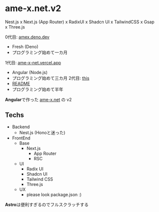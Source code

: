 # ame-x.net.v2
Nest.js x Next.js (App Router) x RadixUI x Shadcn UI x TailwindCSS x Gsap x Three.js

0代目: [amex.deno.dev](https://amex.deno.dev)
  - Fresh (Deno)
  - プログラミング始めて一カ月

1代目: [ame-x-net.vercel.app](ame-x-net.vercel.app)
  - Angular (Node.js)
  - プログラミング始めて三カ月
2代目: [this](/)
  - [README](/README.md)
  - プログラミング始めて半年

**Angular**で作った [ame-x.net](https://github.com/EdamAme-x/ame-x.net) の v2

## Techs

- Backend
  - Nest.js (Honoと迷った)
- FrontEnd
  - Base
    - Next.js
      - App Router
      - RSC
  - UI
    - Radix UI
    - Shadcn UI
    - Tailwind CSS
    - Three.js
  - UX
    - please look package.json :)

**Astro**は便利すぎるのでフルスクラッチする
